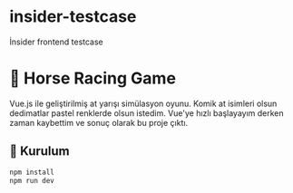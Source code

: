 # insider-testcase
İnsider frontend testcase

# 🐎 Horse Racing Game

Vue.js ile geliştirilmiş at yarışı simülasyon oyunu. Komik at isimleri olsun dedimatlar pastel renklerde olsun istedim. Vue'ye hızlı başlayayım derken zaman kaybettim ve sonuç olarak bu proje çıktı.

## 🚀 Kurulum

```bash
npm install
npm run dev
